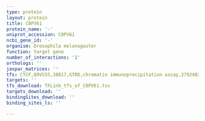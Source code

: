 ```yaml
---
type: protein
layout: protein
title: C0PV61
protein_name: '-'
uniprot_accession: C0PV61
ncbi_gene_id: '-'
organism: Drosophila melanogaster
function: target gene
number_of_interactions: '1'
orthologs: ''
jaspar_matrices: ''
tfs: CTCF,Q9VS55,38817,GTRD,chromatin immunoprecipitation assay,27924024%5Buid%5D,No
targets: ''
tfs_download: TFLink_tfs_of_C0PV61.tsv
targets_download: ''
bindingSites_download: ''
binding_sites_ls: ''

---
```

